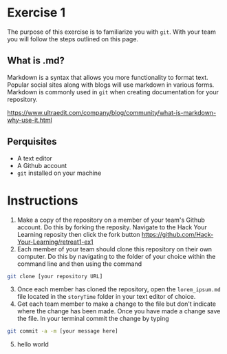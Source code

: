 # Exercise 1
The purpose of this exercise is to familiarize you with `git`. With your team you will follow the steps outlined on this page.

## What is .md?
Markdown is a syntax that allows you more functionality to format text. Popular social sites along with blogs will use markdown in various forms. Markdown is commonly used in `git` when creating documentation for your repository.

https://www.ultraedit.com/company/blog/community/what-is-markdown-why-use-it.html

## Perquisites

- A text editor
- A Github account
- `git` installed on your machine

# Instructions
1. Make a copy of the repository on a member of your team's Github account. Do this by forking the reposity. Navigate to the Hack Your Learning reposity then click the fork button https://github.com/Hack-Your-Learning/retreat1-ex1
2. Each member of your team should clone this repository on their own computer. Do this by navigating to the folder of your choice within the command line and then using the command

```bash
git clone [your repository URL]
```

3. Once each member has cloned the repository, open the `lorem_ipsum.md` file located in the `storyTime` folder in your text editor of choice.
4. Get each team member to make a change to the file but don't indicate where the change has been made. Once you have made a change save the file. In your terminal commit the change by typing 
```bash
git commit -a -m [your message here]
```
5. hello world